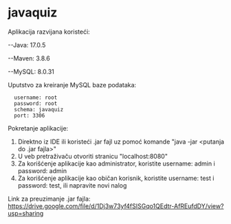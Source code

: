 # javaquiz
 
Aplikacija razvijana koristeći:

--Java: 17.0.5

--Maven: 3.8.6

--MySQL: 8.0.31
	
Uputstvo za kreiranje MySQL baze podataka:

	  username: root
	  password: root
	  schema: javaquiz
	  port: 3306
	
Pokretanje aplikacije:

1. Direktno iz IDE ili koristeći .jar fajl uz pomoć komande "java -jar <putanja do .jar fajla>"
2. U veb pretraživaču otvoriti stranicu "localhost:8080"
3. Za korišćenje aplikacije kao administrator, koristite username: admin i password: admin
4. Za korišćenje aplikacije kao običan korisnik, koristite username: test i password: test, ili napravite novi nalog

Link za preuzimanje .jar fajla:
   https://drive.google.com/file/d/1Dj3w73yf4fSISGqo1QEdtr-AfREufdDY/view?usp=sharing

